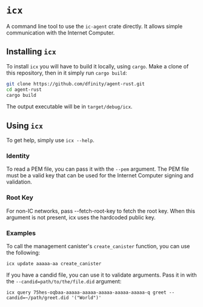 # `icx`
A command line tool to use the `ic-agent` crate directly. It allows simple communication with
the Internet Computer.

## Installing `icx`
To install `icx` you will have to build it locally, using `cargo`. Make a clone of this repository,
then in it simply run `cargo build`:

```sh
git clone https://github.com/dfinity/agent-rust.git
cd agent-rust
cargo build
```

The output executable will be in `target/debug/icx`.

## Using `icx`
To get help, simply use `icx --help`.

### Identity
To read a PEM file, you can pass it with the `--pem` argument. The PEM file must be a valid
key that can be used for the Internet Computer signing and validation.

### Root Key
For non-IC networks, pass --fetch-root-key to fetch the root key.  When this argument is not present,
icx uses the hardcoded public key.

### Examples
To call the management canister's `create_canister` function, you can use the following:

```shell script
icx update aaaaa-aa create_canister
```

If you have a candid file, you can use it to validate arguments. Pass it in with the
`--candid=path/to/the/file.did` argument:

```shell script
icx query 75hes-oqbaa-aaaaa-aaaaa-aaaaa-aaaaa-aaaaa-q greet --candid=~/path/greet.did '("World")' 
```
